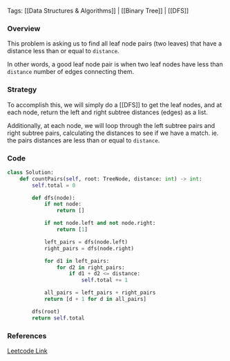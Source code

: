 
Tags: [[Data Structures & Algorithms]] | [[Binary Tree]] | [[DFS]]


### Overview
This problem is asking us to find all leaf node pairs (two leaves) that have a distance less than or equal to `distance`.

In other words, a good leaf node pair is when two leaf nodes have less than `distance` number of edges connecting them.

### Strategy
To accomplish this, we will simply do a [[DFS]] to get the leaf nodes, and at each node, return the left and right subtree distances (edges) as a list.

Additionally, at each node, we will loop through the left subtree pairs and right subtree pairs, calculating the distances to see if we have a match. ie. the pairs distances are less than or equal to `distance`.

### Code
```python
class Solution:
    def countPairs(self, root: TreeNode, distance: int) -> int:
        self.total = 0

        def dfs(node):
            if not node:
                return []

            if not node.left and not node.right:
                return [1]

            left_pairs = dfs(node.left)
            right_pairs = dfs(node.right)

            for d1 in left_pairs:
                for d2 in right_pairs:
                    if d1 + d2 <= distance:
                        self.total += 1

            all_pairs = left_pairs + right_pairs
            return [d + 1 for d in all_pairs]

        dfs(root)
        return self.total

```


### References
[Leetcode Link](https://leetcode.com/problems/number-of-good-leaf-nodes-pairs/description/?envType=daily-question&envId=2024-07-18)

